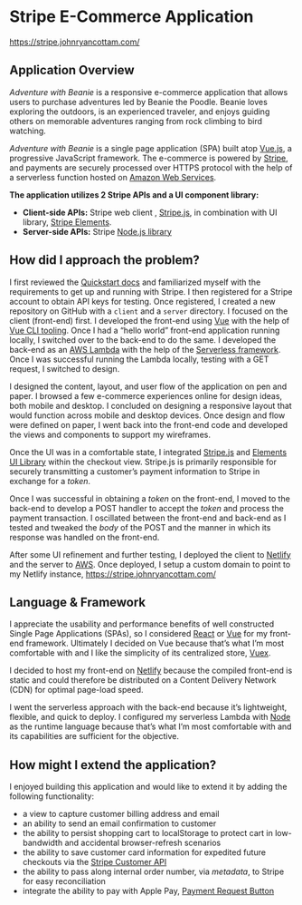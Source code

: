 # Stripe E-Commerce Application

https://stripe.johnryancottam.com/

## Application Overview

_Adventure with Beanie_ is a responsive e-commerce application that allows users to purchase adventures led by Beanie the Poodle. Beanie loves exploring the outdoors, is an experienced traveler, and enjoys guiding others on memorable adventures ranging from rock climbing to bird watching.

_Adventure with Beanie_ is a single page application (SPA) built atop [Vue.js](https://vuejs.org/), a progressive JavaScript framework. The e-commerce is powered by [Stripe](https://stripe.com/), and payments are securely processed over HTTPS protocol with the help of a serverless function hosted on [Amazon Web Services](https://aws.amazon.com/).

**The application utilizes 2 Stripe APIs and a UI component library:**

- **Client-side APIs:** Stripe web client , [Stripe.js](https://stripe.com/docs/web/setup), in combination with UI library, [Stripe Elements](https://stripe.com/payments/elements).
- **Server-side APIs:** Stripe [Node.js library](https://stripe.com/docs/libraries#node)

## How did I approach the problem?

I first reviewed the [Quickstart docs](https://stripe.com/docs/development) and familiarized myself with the requirements to get up and running with Stripe. I then registered for a Stripe account to obtain API keys for testing. Once registered, I created a new repository on GitHub with a `client` and a `server` directory. I focused on the client (front-end) first. I developed the front-end using [Vue](https://vuejs.org/) with the help of [Vue CLI tooling](https://cli.vuejs.org/). Once I had a “hello world” front-end application running locally, I switched over to the back-end to do the same. I developed the back-end as an [AWS Lambda](https://aws.amazon.com/lambda/) with the help of the [Serverless framework](https://serverless.com/). Once I was successful running the Lambda locally, testing with a GET request, I switched to design.

I designed the content, layout, and user flow of the application on pen and paper. I browsed a few e-commerce experiences online for design ideas, both mobile and desktop. I concluded on designing a responsive layout that would function across mobile and desktop devices. Once design and flow were defined on paper, I went back into the front-end code and developed the views and components to support my wireframes.

Once the UI was in a comfortable state, I integrated [Stripe.js](https://stripe.com/docs/web/setup) and [Elements UI Library](https://stripe.com/payments/elements) within the checkout view. Stripe.js is primarily responsible for securely transmitting a customer’s payment information to Stripe in exchange for a _token_.

Once I was successful in obtaining a _token_ on the front-end, I moved to the back-end to develop a POST handler to accept the _token_ and process the payment transaction. I oscillated between the front-end and back-end as I tested and tweaked the _body_ of the POST and the manner in which its response was handled on the front-end.

After some UI refinement and further testing, I deployed the client to [Netlify](https://www.netlify.com/) and the server to [AWS](https://aws.amazon.com/). Once deployed, I setup a custom domain to point to my Netlify instance, https://stripe.johnryancottam.com/

## Language & Framework

I appreciate the usability and performance benefits of well constructed Single Page Applications (SPAs), so I considered [React](https://reactjs.org/) or [Vue](https://vuejs.org/) for my front-end framework. Ultimately I decided on Vue because that’s what I’m most comfortable with and I like the simplicity of its centralized store, [Vuex](https://vuex.vuejs.org/).

I decided to host my front-end on [Netlify](https://www.netlify.com/) because the compiled front-end is static and could therefore be distributed on a Content Delivery Network (CDN) for optimal page-load speed.

I went the serverless approach with the back-end because it’s lightweight, flexible, and quick to deploy. I configured my serverless Lambda with [Node](https://nodejs.org/en/) as the runtime language because that’s what I’m most comfortable with and its capabilities are sufficient for the objective.

## How might I extend the application?

I enjoyed building this application and would like to extend it by adding the following functionality:

- a view to capture customer billing address and email
- an ability to send an email confirmation to customer
- the ability to persist shopping cart to localStorage to protect cart in low-bandwidth and accidental browser-refresh scenarios
- the ability to save customer card information for expedited future checkouts via the [Stripe Customer API](https://stripe.com/docs/saving-cards)
- the ability to pass along internal order number, via _metadata_, to Stripe for easy reconciliation
- integrate the ability to pay with Apple Pay, [Payment Request Button](https://stripe.com/docs/stripe-js/elements/payment-request-button#payment-request-button-element)
